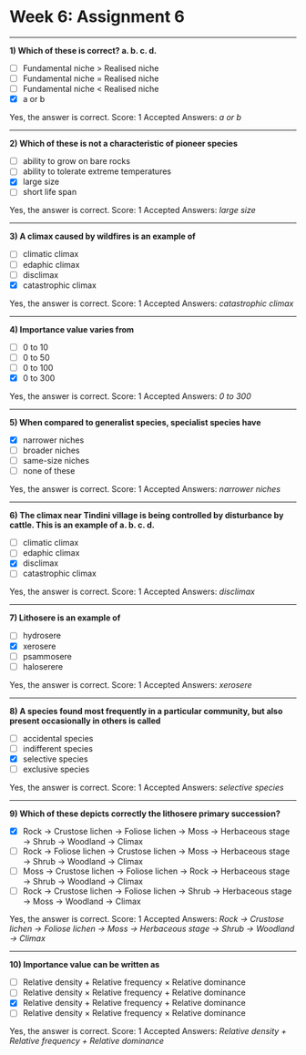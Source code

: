 # Week 6: Assignment 6

---

**1) Which of these is correct? a. b. c. d.**

- [ ] Fundamental niche > Realised niche
- [ ] Fundamental niche = Realised niche
- [ ] Fundamental niche < Realised niche
- [x] a or b

Yes, the answer is correct.
Score: 1
Accepted Answers:
*a or b*

---

**2) Which of these is not a characteristic of pioneer species**

- [ ] ability to grow on bare rocks
- [ ] ability to tolerate extreme temperatures
- [x] large size
- [ ] short life span

Yes, the answer is correct.
Score: 1
Accepted Answers:
*large size*

---

**3) A climax caused by wildfires is an example of**

- [ ] climatic climax
- [ ] edaphic climax
- [ ] disclimax
- [x] catastrophic climax

Yes, the answer is correct.
Score: 1
Accepted Answers:
*catastrophic climax*

---

**4) Importance value varies from**

- [ ] 0 to 10
- [ ] 0 to 50
- [ ] 0 to 100
- [x] 0 to 300

Yes, the answer is correct.
Score: 1
Accepted Answers:
*0 to 300*

---

**5) When compared to generalist species, specialist species have**

- [x] narrower niches
- [ ] broader niches
- [ ] same-size niches
- [ ] none of these

Yes, the answer is correct.
Score: 1
Accepted Answers:
*narrower niches*

---

**6) The climax near Tindini village is being controlled by disturbance by cattle. This is an example of a. b. c. d.**

- [ ] climatic climax
- [ ] edaphic climax
- [x] disclimax
- [ ] catastrophic climax

Yes, the answer is correct.
Score: 1
Accepted Answers:
*disclimax*

---

**7) Lithosere is an example of**

- [ ] hydrosere
- [x] xerosere
- [ ] psammosere
- [ ] haloserere

Yes, the answer is correct.
Score: 1
Accepted Answers:
*xerosere*

---

**8) A species found most frequently in a particular community, but also present occasionally in others is called**

- [ ] accidental species
- [ ] indifferent species
- [x] selective species
- [ ] exclusive species

Yes, the answer is correct.
Score: 1
Accepted Answers:
*selective species*

---

**9) Which of these depicts correctly the lithosere primary succession?**

- [x] Rock → Crustose lichen → Foliose lichen → Moss → Herbaceous stage → Shrub → Woodland → Climax
- [ ] Rock → Foliose lichen → Crustose lichen → Moss → Herbaceous stage → Shrub → Woodland → Climax
- [ ] Moss → Crustose lichen → Foliose lichen → Rock → Herbaceous stage → Shrub → Woodland → Climax
- [ ] Rock → Crustose lichen → Foliose lichen → Shrub → Herbaceous stage → Moss → Woodland → Climax

Yes, the answer is correct.
Score: 1
Accepted Answers:
*Rock → Crustose lichen → Foliose lichen → Moss → Herbaceous stage → Shrub → Woodland → Climax*

---

**10) Importance value can be written as**

- [ ] Relative density + Relative frequency × Relative dominance
- [ ] Relative density × Relative frequency + Relative dominance
- [x] Relative density + Relative frequency + Relative dominance
- [ ] Relative density × Relative frequency × Relative dominance

Yes, the answer is correct.
Score: 1
Accepted Answers:
*Relative density + Relative frequency + Relative dominance*
